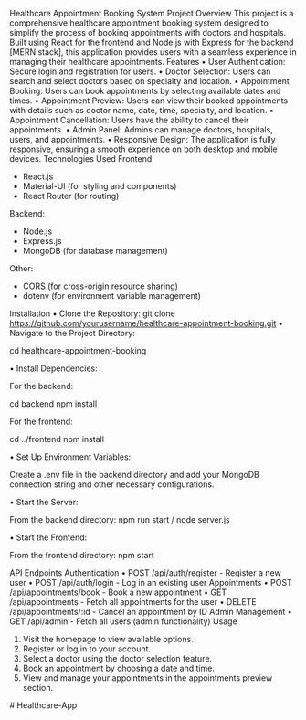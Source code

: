 Healthcare Appointment Booking System
Project Overview
This project is a comprehensive healthcare appointment booking system designed to simplify the process of booking appointments with doctors and hospitals. Built using React for the frontend and Node.js with Express for the backend [MERN stack], this application provides users with a seamless experience in managing their healthcare appointments.
Features
•	User Authentication: Secure login and registration for users.
•	Doctor Selection: Users can search and select doctors based on specialty and location.
•	Appointment Booking: Users can book appointments by selecting available dates and times.
•	Appointment Preview: Users can view their booked appointments with details such as doctor name, date, time, specialty, and location.
•	Appointment Cancellation: Users have the ability to cancel their appointments.
•	Admin Panel: Admins can manage doctors, hospitals, users, and appointments.
•	Responsive Design: The application is fully responsive, ensuring a smooth experience on both desktop and mobile devices.
Technologies Used
Frontend: 
- React.js
- Material-UI (for styling and components)
- React Router (for routing)

Backend: 
- Node.js
- Express.js
- MongoDB (for database management)

Other: 
- CORS (for cross-origin resource sharing)
- dotenv (for environment variable management)

Installation
•	Clone the Repository:
   git clone https://github.com/yourusername/healthcare-appointment-booking.git
•	Navigate to the Project Directory:
  
 cd healthcare-appointment-booking

•	Install Dependencies:

   For the backend:

   cd backend
   npm install

   For the frontend:

   cd ../frontend
   npm install

•	Set Up Environment Variables:

   Create a .env file in the backend directory and add your MongoDB connection string and other necessary configurations.

•	Start the Server:

   From the backend directory:
   npm run start / node server.js

•	Start the Frontend:

   From the frontend directory:
   npm start

API Endpoints
Authentication
•	POST /api/auth/register - Register a new user
•	POST /api/auth/login - Log in an existing user
Appointments
•	POST /api/appointments/book - Book a new appointment
•	GET /api/appointments - Fetch all appointments for the user
•	DELETE /api/appointments/:id - Cancel an appointment by ID
Admin Management
•	GET /api/admin - Fetch all users (admin functionality)
Usage
1. Visit the homepage to view available options.
2. Register or log in to your account.
3. Select a doctor using the doctor selection feature.
4. Book an appointment by choosing a date and time.
5. View and manage your appointments in the appointments preview section.

#   H e a l t h c a r e - A p p  
 